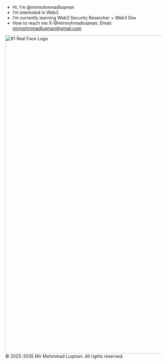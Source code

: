 -  Hi, I’m @mirmohmmadluqman
-  I’m interested in Web3
-  I’m currently learning Web3 Security Resercher + Web3 Dev
-  How to reach me X-@mirmohmadluqman, Email: mirmohmmadluqman@gmail.com

<img width="1024" height="1024" alt="#1 Real Face Logo" src="https://github.com/user-attachments/assets/f39c7f6b-48aa-4f9c-999e-5a10daf3fa81" />
© 2025-3035 Mir Mohmmad Luqman. All rights reserved.


